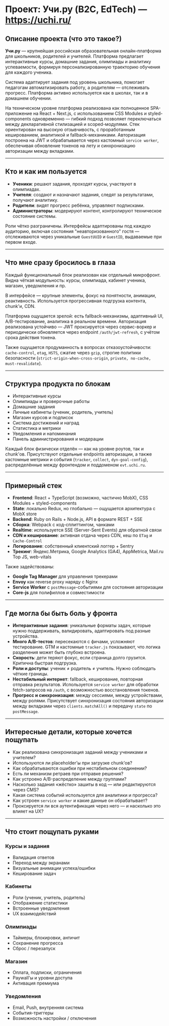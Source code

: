# Проект: Учи.ру (B2C, EdTech) — https://uchi.ru/

## Описание проекта (что это такое?)

**Учи.ру** — крупнейшая российская образовательная онлайн-платформа для школьников, родителей и учителей. Платформа предлагает интерактивные курсы, домашние задания, олимпиады и аналитику успеваемости, формируя персонализированную траекторию обучения для каждого ученика.

Система адаптирует задания под уровень школьника, помогает педагогам автоматизировать работу, а родителям — отслеживать прогресс. Платформа активно используется как в школах, так и в домашнем обучении.

На техническом уровне платформа реализована как полноценное SPA-приложение на React + Next.js, с использованием CSS Modules и styled-components одновременно — гибкий подход позволяет переключаться между декларативной стилизацией и scoped-модулями. Стек ориентирован на высокую отзывчивость, с проработанным кешированием, аналитикой и fallback-механиками. Авторизация построена на JWT и обрабатывается через кастомный `service worker`, обеспечивая обновление токенов на лету и синхронизацию авторизации между вкладками.

---

## Кто и как им пользуется

-   **Ученики**: решают задания, проходят курсы, участвуют в олимпиадах.
-   **Учителя**: создают и назначают задания, следят за результатами, получают аналитику.
-   **Родители**: видят прогресс ребёнка, управляют подписками.
-   **Администраторы**: модерируют контент, контролируют техническое состояние системы.

Роли чётко разграничены. Интерфейсы адаптированы под каждую аудиторию, включая состояния "неавторизованного" гостя — отслеживаются через уникальные `GuestUUID` и `GuestID`, выдаваемые при первом входе.

---

## Что мне сразу бросилось в глаза

Каждый функциональный блок реализован как отдельный микрофронт. Видна чёткая модульность: курсы, олимпиада, кабинет ученика, магазин, уведомления и пр.

В интерфейсе — крупные элементы, фокус на понятности, анимации, реактивность. Используется прогрессивная подгрузка контента, chunk'и, CDN.

Платформа ощущается зрелой: есть fallback-механизмы, адаптивный UI, A/B-тестирование, аналитика в реальном времени. Авторизация реализована устойчиво — JWT проксируется через сервис-воркер и периодически обновляется через endpoint `/auth/jwt-refresh`, с учётом срока действия токена.

Также ощущается продуманность в вопросах отказоустойчивости: `cache-control`, `etag`, `HSTS`, сжатие через `gzip`, строгие политики безопасности (`strict-origin-when-cross-origin`, `private, no-cache, must-revalidate`).

---

## Структура продукта по блокам

-   Интерактивные курсы
-   Олимпиады и проверочные работы
-   Домашние задания
-   Личные кабинеты (ученик, родитель, учитель)
-   Магазин курсов и подписок
-   Система достижений и наград
-   Статистика и метрики
-   Уведомления и напоминания
-   Панель администрирования и модерации

Каждый блок физически отделён — как на уровне роутов, так и chunk'ов. Присутствуют отдельные endpoints авторизации, а также кастомные метрики и события (`tracker`, `collect`, `dyn-goal-config`), распределённые между фронтендом и поддоменом `evt.uchi.ru`.

---

## Примерный стек

-   **Frontend**: React + TypeScript (возможно, частично MobX), CSS Modules + styled-components
-   **State**: локально Redux, но глобально — ощущается архитектура с MobX store
-   **Backend**: Ruby on Rails + Node.js, API в формате REST + SSE
-   **Сборка**: Webpack с код-сплиттингом, чанками
-   **Realtime**: используется SSE (Server-Sent Events) для обратной связи
-   **CDN и кеширование**: активная отдача через CDN, кеш по `ETag` и `Cache-Control`
-   **Логирование**: собственный клиентский логгер + Sentry
-   **Трекинг**: Яндекс.Метрика, Google Analytics (GA4), AppMetrica, Mail.ru Top JS, web-vitals

Также задействованы:

-   **Google Tag Manager** для управления трекерами
-   **Envoy** как reverse proxy наряду с Nginx
-   **Service Worker** с `postMessage`-событиями для состояния авторизации
-   **Core-js** для полифиллов и совместимости

---

## Где могла бы быть боль у фронта

-   **Интерактивные задания**: уникальные форматы задач, которые нужно поддерживать, валидировать, адаптировать под разные устройства.
-   **Много A/B-тестов**: пересекаются с фичами, усложняют тестирование. GTM и кастомные `tracker.js` показывают, что логика разделения может быть глубоко встроена.
-   **Скорость**: дети теряют фокус, если страница долго грузится. Критична быстрая подгрузка.
-   **Роли и доступы**: ученик ≠ родитель ≠ учитель. Нужно соблюдать чёткие границы.
-   **Нестабильный интернет**: fallback, кеширование, повторная отправка результатов. Используется `service worker` для обработки fetch-запросов на `/auth`, с возможностью восстановления токенов.
-   **Прогресс и синхронизация**: между сессиями, между устройствами, между ролями. Присутствует синхронизация состояния авторизации между вкладками через `clients.matchAll()` и передачу `state` по `postMessage`.

---

## Интересные детали, которые хочется пощупать

-   Как реализована синхронизация заданий между учениками и учителем?
-   Используются ли placeholder’ы при загрузке chunk’ов?
-   Как обрабатываются ошибки при нестабильном соединении?
-   Есть ли механизм ретраев при отправке решения?
-   Как устроено A/B-распределение между группами?
-   Насколько задания «жёстко» зашиты в код — или редактируются через CMS?
-   Какая система событий используется для аналитики и прогресса?
-   Как устроен `service worker` и какие данные он обрабатывает?
-   Проксируется ли вся аутентификация через него — и насколько это влияет на UX?

---

## Что стоит пощупать руками

### Курсы и задания

-   Валидация ответов
-   Переход между экранами
-   Визуальные анимации успеха/ошибки
-   Кеширование задач

### Кабинеты

-   Роли (ученик, учитель, родитель)
-   Отображение статистики
-   Встроенные уведомления
-   UX взаимодействий

### Олимпиады

-   Таймеры, блокировки, античит
-   Сохранение прогресса
-   Сброс / перезапуск

### Магазин

-   Оплата, подписки, ограничения
-   Paywall'ы и уровни доступа
-   Активация премиума

### Уведомления

-   Email, Push, внутренняя система
-   События-триггеры
-   Возможность настройки / отключения
